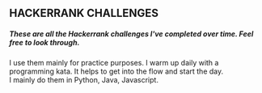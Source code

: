 ## HACKERRANK CHALLENGES

##### These are all the Hackerrank challenges I've completed over time. Feel free to look through.

I use them mainly for practice purposes. I warm up daily with a programming kata. It helps to get into the flow and start the day.
<br>I mainly do them in Python, Java, Javascript.